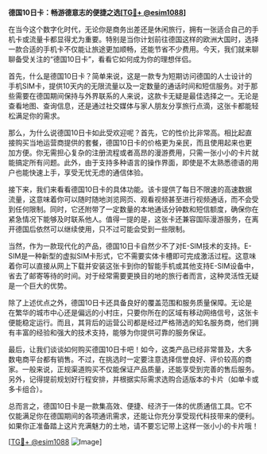 **德国10日卡：畅游德意志的便捷之选[[TG💪+ @esim1088](https://t.me/s/esim1088)]**

在当今这个数字化时代，无论你是商务出差还是休闲旅行，拥有一张适合自己的手机卡或流量卡都显得尤为重要。特别是当你计划前往德国这样的欧洲大国时，选择一款合适的手机卡不仅能让旅途更加顺畅，还能节省不少费用。今天，我们就来聊聊备受关注的“德国10日卡”，看看它如何成为你的理想伴侣。

首先，什么是德国10日卡？简单来说，这是一款专为短期访问德国的人士设计的手机SIM卡，提供10天内的无限流量以及一定数量的通话时间和短信服务。对于那些需要在德国期间保持与外界联系的人来说，这款卡无疑是最佳选择之一。无论是查看地图、查询信息，还是通过社交媒体与家人朋友分享旅行点滴，这张卡都能轻松满足你的需求。

那么，为什么说德国10日卡如此受欢迎呢？首先，它的性价比非常高。相比起直接购买当地运营商提供的套餐，德国10日卡的价格更为亲民，而且使用起来也更加方便。你无需担心复杂的注册流程或者高昂的漫游费用，只需一张小小的卡片就能搞定所有问题。此外，由于支持多种语言的操作界面，即使是不太熟悉德语的用户也能快速上手，享受无忧无虑的通信体验。

接下来，我们来看看德国10日卡的具体功能。该卡提供了每日不限速的高速数据流量，这意味着你可以随时随地浏览网页、观看视频甚至进行视频通话，而不会受到任何限制。同时，它还附带了一定数量的本地通话分钟数和短信额度，确保你在紧急情况下能够及时联系他人。值得一提的是，这张卡还兼容国际漫游服务，在离开德国后依然可以继续使用，只不过可能会受到一些限制。

当然，作为一款现代化的产品，德国10日卡自然少不了对E-SIM技术的支持。E-SIM是一种新型的虚拟SIM卡形式，它不需要实体卡槽即可完成激活过程。这意味着你可以直接从网上下载并安装这张卡到你的智能手机或其他支持E-SIM设备中，省去了邮寄等待的时间。对于经常需要更换目的地的旅行者而言，这种灵活性无疑是一个巨大的优势。

除了上述优点之外，德国10日卡还具备良好的覆盖范围和服务质量保障。无论是在繁华的城市中心还是偏远的小村庄，只要你所在的区域有移动网络信号，这张卡便能稳定运行。而且，其背后的运营公司都是经过严格筛选的知名服务商，他们拥有丰富的经验和强大的技术支持，能够为你提供可靠的服务保证。

最后，让我们谈谈如何购买德国10日卡吧！如今，这类产品已经非常普及，大多数电商平台都有销售。不过，在挑选时一定要注意选择信誉良好、评价较高的商家。一般来说，正规渠道购买不仅能保证产品质量，还能享受到完善的售后服务。另外，记得提前规划好行程安排，并根据实际需求选购合适版本的卡片（如单卡或多卡组合）。

总而言之，德国10日卡是一款集高效、便捷、经济于一体的优质通信工具。它不仅能满足你在德国期间的各项通讯需求，还能让你充分享受现代科技带来的便利。如果你正准备踏上这片充满魅力的土地，请不要忘记带上这样一张小小的卡片哦！

[[TG💪+ @esim1088](https://t.me/s/esim1088) ![Image](https://i.postimg.cc/4NQfJmqS/Snipaste-2025-05-13-00-14-12.png)]